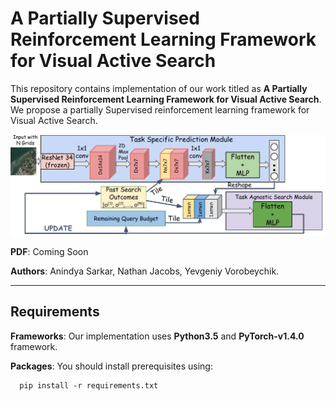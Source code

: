 # A Partially Supervised Reinforcement Learning Framework for Visual Active Search
This repository contains implementation of our work titled as __A Partially Supervised Reinforcement Learning Framework for Visual Active Search__. We propose a partially Supervised reinforcement learning framework for Visual Active Search. 

<img src="./figures/architecture_psrl.png" alt="WAMI_Positives" style="width: 200p;"/>

**PDF**: Coming Soon

**Authors**: Anindya Sarkar, Nathan Jacobs, Yevgeniy Vorobeychik.

-------------------------------------------------------------------------------------
## Requirements
**Frameworks**: Our implementation uses **Python3.5** and **PyTorch-v1.4.0** framework.

**Packages**: You should install prerequisites using:
```shell
  pip install -r requirements.txt
```

